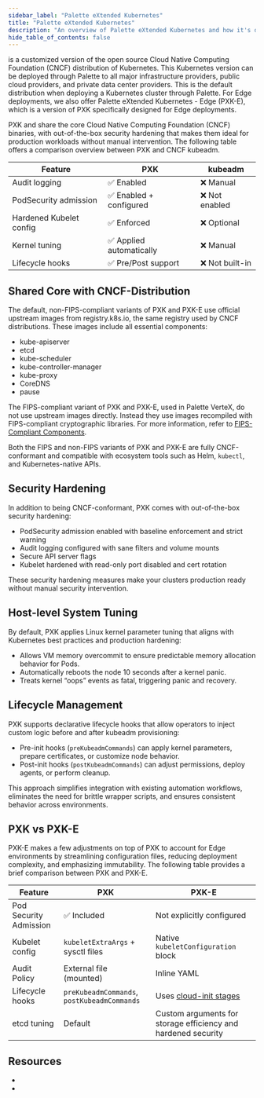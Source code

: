 ```yaml
---
sidebar_label: "Palette eXtended Kubernetes"
title: "Palette eXtended Kubernetes"
description: "An overview of Palette eXtended Kubernetes and how it's different from the upstream Kubeadm."
hide_table_of_contents: false
---
```


<VersionedLink text="Palette eXtended Kubernetes (PXK)" url="/integrations/packs/?pack=kubernetes" /> is a customized
version of the open source Cloud Native Computing Foundation (CNCF) distribution of Kubernetes. This Kubernetes version
can be deployed through Palette to all major infrastructure providers, public cloud providers, and private data center
providers. This is the default distribution when deploying a Kubernetes cluster through Palette. For Edge deployments,
we also offer Palette eXtended Kubernetes - Edge (PXK-E), which is a version of PXK specifically designed for Edge
deployments.

PXK and <VersionedLink text="Palette eXtended Kubernetes - Edge (PXK-E)" url="/integrations/packs/?pack=edge-k8s" />
share the core Cloud Native Computing Foundation (CNCF) binaries, with out-of-the-box security hardening that makes them
ideal for production workloads without manual intervention. The following table offers a comparison overview between PXK
and CNCF kubeadm.

| Feature                 | PXK                      | kubeadm         |
| ----------------------- | ------------------------ | --------------- |
| Audit logging           | ✅ Enabled               | ❌ Manual       |
| PodSecurity admission   | ✅ Enabled + configured  | ❌ Not enabled  |
| Hardened Kubelet config | ✅ Enforced              | ❌ Optional     |
| Kernel tuning           | ✅ Applied automatically | ❌ Manual       |
| Lifecycle hooks         | ✅ Pre/Post support      | ❌ Not built-in |

## Shared Core with CNCF-Distribution

The default, non-FIPS-compliant variants of PXK and PXK-E use official upstream images from registry.k8s.io, the same
registry used by CNCF distributions. These images include all essential components:

- kube-apiserver
- etcd
- kube-scheduler
- kube-controller-manager
- kube-proxy
- CoreDNS
- pause

The FIPS-compliant variant of PXK and PXK-E, used in Palette VerteX, do not use upstream images directly. Instead they
use images recompiled with FIPS-compliant cryptographic libraries. For more information, refer to
[FIPS-Compliant Components](../vertex/fips/fips-compliant-components.md).

Both the FIPS and non-FIPS variants of PXK and PXK-E are fully CNCF-conformant and compatible with ecosystem tools such
as Helm, `kubectl`, and Kubernetes-native APIs.

## Security Hardening

In addition to being CNCF-conformant, PXK comes with out-of-the-box security hardening:

- PodSecurity admission enabled with baseline enforcement and strict warning
- Audit logging configured with sane filters and volume mounts
- Secure API server flags
- Kubelet hardened with read-only port disabled and cert rotation

These security hardening measures make your clusters production ready without manual security intervention.

## Host-level System Tuning

By default, PXK applies Linux kernel parameter tuning that aligns with Kubernetes best practices and production
hardening:

- Allows VM memory overcommit to ensure predictable memory allocation behavior for Pods.
- Automatically reboots the node 10 seconds after a kernel panic.
- Treats kernel “oops” events as fatal, triggering panic and recovery.

## Lifecycle Management

PXK supports declarative lifecycle hooks that allow operators to inject custom logic before and after kubeadm
provisioning:

- Pre-init hooks (`preKubeadmCommands`) can apply kernel parameters, prepare certificates, or customize node behavior.
- Post-init hooks (`postKubeadmCommands`) can adjust permissions, deploy agents, or perform cleanup.

This approach simplifies integration with existing automation workflows, eliminates the need for brittle wrapper
scripts, and ensures consistent behavior across environments.

## PXK vs PXK-E

PXK-E makes a few adjustments on top of PXK to account for Edge environments by streamlining configuration files,
reducing deployment complexity, and emphasizing immutability. The following table provides a brief comparison between
PXK and PXK-E.

| Feature                | PXK                                         | PXK-E                                                                       |
| ---------------------- | ------------------------------------------- | --------------------------------------------------------------------------- |
| Pod Security Admission | ✅ Included                                 | Not explicitly configured                                                   |
| Kubelet config         | `kubeletExtraArgs` + sysctl files           | Native `kubeletConfiguration` block                                         |
| Audit Policy           | External file (mounted)                     | Inline YAML                                                                 |
| Lifecycle hooks        | `preKubeadmCommands`, `postKubeadmCommands` | Uses [cloud-init stages](../clusters/edge/edge-configuration/cloud-init.md) |
| etcd tuning            | Default                                     | Custom arguments for storage efficiency and hardened security               |

## Resources

- <VersionedLink text="Palette eXtended Kubernetes (PXK)" url="/integrations/packs/?pack=kubernetes" />
- <VersionedLink text="Palette eXtended Kubernetes - Edge (PXK-E)" url="/integrations/packs/?pack=edge-k8s" />
